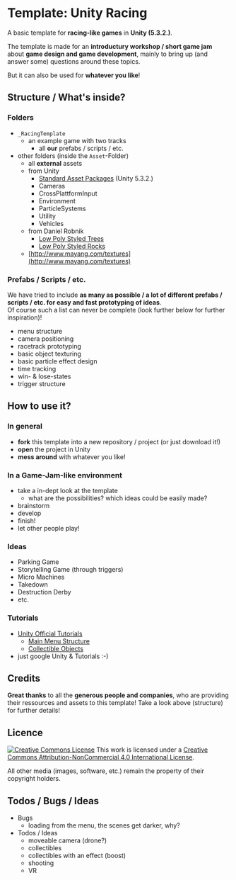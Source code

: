 # Template: Unity Racing

A basic template for **racing-like games** in **Unity (5.3.2.)**.

The template is made for an **introductury workshop / short game jam** about **game design and game development**, mainly to bring up (and answer some) questions around these topics.

But it can also be used for **whatever you like**!  

## Structure / What's inside?

### Folders

- `_RacingTemplate`
    - an example game with two tracks
        - all **our** prefabs / scripts / etc.
- other folders (inside the `Asset`-Folder)
    - all **external** assets
    - from Unity
        - [Standard Asset Packages](https://docs.unity3d.com/Manual/AssetPackages.html) (Unity 5.3.2.)
        - Cameras
        - CrossPlattformInput
        - Environment
        - ParticleSystems
        - Utility
        - Vehicles
    - from Daniel Robnik
        - [Low Poly Styled Trees](https://www.assetstore.unity3d.com/en/#!/content/43103)
        - [Low Poly Styled Rocks](https://www.assetstore.unity3d.com/en/#!/content/43486)
    - [http://www.mayang.com/textures](http://www.mayang.com/textures)

### Prefabs / Scripts / etc.

We have tried to include **as many as possible / a lot of different prefabs / scripts / etc. for easy and fast prototyping of ideas**.   
Of course such a list can never be complete (look further below for further inspiration)!

- menu structure
- camera positioning
- racetrack prototyping
- basic object texturing
- basic particle effect design
- time tracking
- win- & lose-states
- trigger structure

## How to use it?

### In general

- **fork** this template into a new repository / project (or just download it!)
- **open** the project in Unity
- **mess around** with whatever you like!

### In a Game-Jam-like environment

- take a in-dept look at the template
    - what are the possibilities? which ideas could be easily made?
- brainstorm
- develop
- finish!
- let other people play!

### Ideas

- Parking Game
- Storytelling Game (through triggers)
- Micro Machines
- Takedown
- Destruction Derby
- etc.

### Tutorials

- [Unity Official Tutorials](https://unity3d.com/learn/tutorials)
    - [Main Menu Structure](https://unity3d.com/learn/tutorials/modules/beginner/live-training-archive/creating-a-scene-menu)
    - [Collectible Objects](https://unity3d.com/learn/tutorials/projects/roll-ball-tutorial/creating-collectable-objects)
- just google Unity & Tutorials :-)

## Credits

**Great thanks** to all the **generous people and companies**, who are providing their ressources and assets to this template! Take a look above (structure) for further details!

## Licence

[![Creative Commons License](https://i.creativecommons.org/l/by-nc/4.0/88x31.png)](http://creativecommons.org/licenses/by-nc/4.0/)
This work is licensed under a [Creative Commons Attribution-NonCommercial 4.0 International License](http://creativecommons.org/licenses/by-nc/4.0/).

All other media (images, software, etc.) remain the property of their copyright holders.

## Todos / Bugs / Ideas

- Bugs
    - loading from the menu, the scenes get darker, why?
- Todos / Ideas
    - moveable camera (drone?)
    - collectibles
    - collectibles with an effect (boost)
    - shooting
    - VR